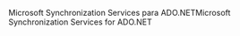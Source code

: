 <span data-ttu-id="74c5d-101">Microsoft Synchronization Services para ADO.NET</span><span class="sxs-lookup"><span data-stu-id="74c5d-101">Microsoft Synchronization Services for ADO.NET</span></span>